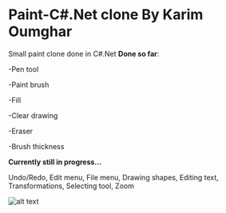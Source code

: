 Paint-C#.Net clone
By Karim Oumghar
========

Small paint clone done in C#.Net
**Done so far**:

-Pen tool

-Paint brush

-Fill

-Clear drawing

-Eraser

-Brush thickness


**Currently still in progress...**

Undo/Redo, Edit menu, File menu, Drawing shapes, Editing text, Transformations, Selecting tool, Zoom

![alt text](https://simpledevcode.files.wordpress.com/2014/04/5.png)
